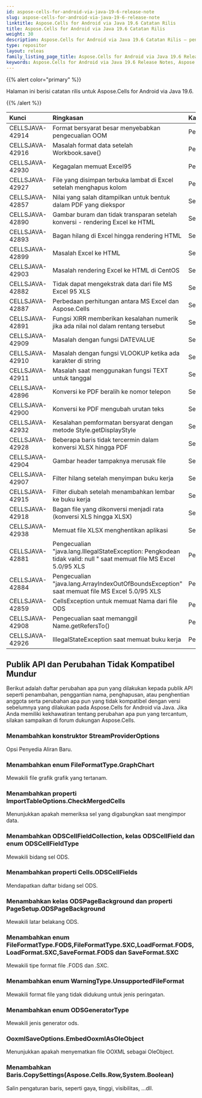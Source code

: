 ```yaml
---
id: aspose-cells-for-android-via-java-19-6-release-note
slug: aspose-cells-for-android-via-java-19-6-release-note
linktitle: Aspose.Cells for Android via Java 19.6 Catatan Rilis
title: Aspose.Cells for Android via Java 19.6 Catatan Rilis
weight: 30
description: Aspose.Cells for Android via Java 19.6 Catatan Rilis – penyempurnaan terkini, fitur baru, dan perbaikan
type: repositor
layout: releas
family_listing_page_title: Aspose.Cells for Android via Java 19.6 Release Note
keywords: Aspose.Cells for Android via Java 19.6 Release Notes, Aspose.Cells for Android via Java 19.6 updates and fixe
---
```

{{% alert color="primary" %}} 

Halaman ini berisi catatan rilis untuk Aspose.Cells for Android via Java 19.6.

{{% /alert %}} 

|**Kunci**|**Ringkasan**|**Kategori**|
| :- | :- | :- |
|CELLSJAVA-42914|Format bersyarat besar menyebabkan pengecualian OOM|Peningkatan|
|CELLSJAVA-42916|Masalah format data setelah Workbook.save()|Peningkatan|
|CELLSJAVA-42930|Kegagalan memuat Excel95|Peningkatan|
|CELLSJAVA-42927|File yang disimpan terbuka lambat di Excel setelah menghapus kolom|Peningkatan|
|CELLSJAVA-42857|Nilai yang salah ditampilkan untuk bentuk dalam PDF yang diekspor|Serangga|
|CELLSJAVA-42890|Gambar buram dan tidak transparan setelah konversi - rendering Excel ke HTML|Serangga|
|CELLSJAVA-42893|Bagan hilang di Excel hingga rendering HTML|Serangga|
|CELLSJAVA-42899|Masalah Excel ke HTML|Serangga|
|CELLSJAVA-42903|Masalah rendering Excel ke HTML di CentOS|Serangga|
|CELLSJAVA-42882|Tidak dapat mengekstrak data dari file MS Excel 95 XLS|Serangga|
|CELLSJAVA-42887|Perbedaan perhitungan antara MS Excel dan Aspose.Cells|Serangga|
|CELLSJAVA-42891|Fungsi XIRR memberikan kesalahan numerik jika ada nilai nol dalam rentang tersebut|Serangga|
|CELLSJAVA-42909|Masalah dengan fungsi DATEVALUE|Serangga|
|CELLSJAVA-42910|Masalah dengan fungsi VLOOKUP ketika ada karakter di string|Serangga|
|CELLSJAVA-42911|Masalah saat menggunakan fungsi TEXT untuk tanggal|Serangga|
|CELLSJAVA-42896|Konversi ke PDF beralih ke nomor telepon|Serangga|
|CELLSJAVA-42900|Konversi ke PDF mengubah urutan teks|Serangga|
|CELLSJAVA-42932|Kesalahan pemformatan bersyarat dengan metode Style.getDisplayStyle|Serangga|
|CELLSJAVA-42928|Beberapa baris tidak tercermin dalam konversi XLSX hingga PDF|Serangga|
|CELLSJAVA-42904|Gambar header tampaknya merusak file|Serangga|
|CELLSJAVA-42907|Filter hilang setelah menyimpan buku kerja|Serangga|
|CELLSJAVA-42915|Filter diubah setelah menambahkan lembar ke buku kerja|Serangga|
|CELLSJAVA-42918|Bagan file yang dikonversi menjadi rata (konversi XLS hingga XLSX)|Serangga|
|CELLSJAVA-42938|Memuat file XLSX menghentikan aplikasi|Serangga|
|CELLSJAVA-42881|Pengecualian "java.lang.IllegalStateException: Pengkodean tidak valid: null " saat memuat file MS Excel 5.0/95 XLS|Pengecualian|
|CELLSJAVA-42884|Pengecualian "java.lang.ArrayIndexOutOfBoundsException" saat memuat file MS Excel 5.0/95 XLS|Pengecualian|
|CELLSJAVA-42859|CellsException untuk memuat Nama dari file ODS|Pengecualian|
|CELLSJAVA-42908|Pengecualian saat memanggil Name.getRefersTo()|Pengecualian|
|CELLSJAVA-42926|IllegalStateException saat memuat buku kerja|Pengecualian|
##  **Publik API dan Perubahan Tidak Kompatibel Mundur**
Berikut adalah daftar perubahan apa pun yang dilakukan kepada publik API seperti penambahan, penggantian nama, penghapusan, atau penghentian anggota serta perubahan apa pun yang tidak kompatibel dengan versi sebelumnya yang dilakukan pada Aspose.Cells for Android via Java. Jika Anda memiliki kekhawatiran tentang perubahan apa pun yang tercantum, silakan sampaikan di forum dukungan Aspose.Cells.
###  **Menambahkan konstruktor StreamProviderOptions**
Opsi Penyedia Aliran Baru.
###  **Menambahkan enum FileFormatType.GraphChart**
Mewakili file grafik grafik yang tertanam.
###  **Menambahkan properti ImportTableOptions.CheckMergedCells**
Menunjukkan apakah memeriksa sel yang digabungkan saat mengimpor data.
###  **Menambahkan ODSCellFieldCollection, kelas ODSCellField dan enum ODSCellFieldType**
Mewakili bidang sel ODS.
###  **Menambahkan properti Cells.ODSCellFields**
Mendapatkan daftar bidang sel ODS.
###  **Menambahkan kelas ODSPageBackground dan properti PageSetup.ODSPageBackground**
Mewakili latar belakang ODS.
###  **Menambahkan enum FileFormatType.FODS,FileFormatType.SXC,LoadFormat.FODS,LoadFormat.SXC,SaveFormat.FODS dan SaveFormat.SXC**
Mewakili tipe format file .FODS dan .SXC.
###  **Menambahkan enum WarningType.UnsupportedFileFormat**
Mewakili format file yang tidak didukung untuk jenis peringatan.
###  **Menambahkan enum ODSGeneratorType**
Mewakili jenis generator ods.
###  **OoxmlSaveOptions.EmbedOoxmlAsOleObject**
Menunjukkan apakah menyematkan file OOXML sebagai OleObject.
###  **Menambahkan Baris.CopySettings(Aspose.Cells.Row,System.Boolean)**
Salin pengaturan baris, seperti gaya, tinggi, visibilitas, ...dll.
